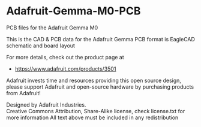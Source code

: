 # Adafruit-Gemma-M0-PCB
PCB files for the Adafruit Gemma M0

This is the CAD & PCB data for the Adafruit Gemma
PCB format is EagleCAD schematic and board layout


For more details, check out the product page at

   * https://www.adafruit.com/products/3501

Adafruit invests time and resources providing this open source design, 
please support Adafruit and open-source hardware by purchasing 
products from Adafruit!

Designed by Adafruit Industries.  
Creative Commons Attribution, Share-Alike license, check license.txt for more information
All text above must be included in any redistribution